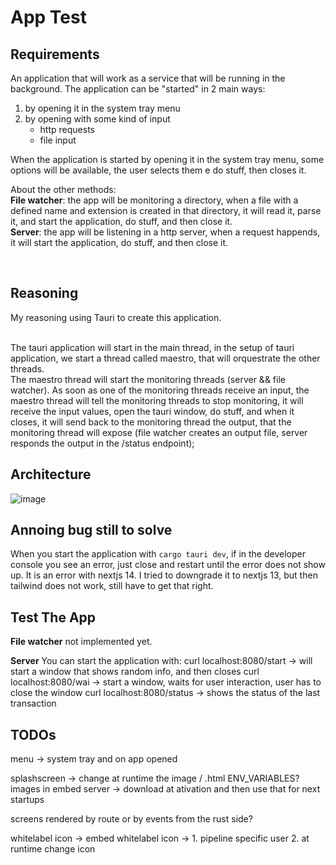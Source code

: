 # App Test

## Requirements 
An application that will work as a service that will be running in the background.
The application can be "started" in 2 main ways:
1. by opening it in the system tray menu
2. by opening with some kind of input
    * http requests
    * file input

When the application is started by opening it in the system tray menu, some options will be available, the user selects them e do stuff, then closes it.

About the other methods:
<br>
**File watcher**: the app will be monitoring a directory, when a file with a defined name and extension is created in that directory, it will read it, parse it, and start the application, do stuff, and then close it. 
<br>
**Server**: the app will be listening in a http server, when a request happends, it will  start the application, do stuff, and then close it. 

<br>

## Reasoning
My reasoning using Tauri to create this application. 

<br>
The tauri application will start in the main thread, in the setup of tauri application, we start a thread called maestro, that will orquestrate the other threads.

<br>
The maestro thread will start the monitoring threads (server && file watcher). As soon as one of the monitoring threads receive an input, the maestro thread will tell the monitoring threads to stop monitoring, it will receive the input values, open the tauri window, do stuff, and when it closes, it will send back to the monitoring thread the output, that the monitoring thread will expose (file watcher creates an output file, server responds the output in the /status endpoint);

## Architecture

![image](https://github.com/gabref/tauri-tests/assets/83483325/5b600c05-ae44-4647-b260-5b90131bf08b)

## Annoing bug still to solve
When you start the application with `cargo tauri dev`, if in the developer console you see an error, just close and restart until the error does not show up. It is an error with nextjs 14. I tried to downgrade it to nextjs 13, but then tailwind does not work, still have to get that right.

## Test The App

**File watcher** not implemented yet.

**Server**
You can start the application with:
curl localhost:8080/start   -> will start a window that shows random info, and then closes
curl localhost:8080/wai     -> start a window, waits for user interaction, user has to close the window
curl localhost:8080/status  -> shows the status of the last transaction

## TODOs

menu -> system tray and on app opened

splashscreen -> change at runtime the image / .html
ENV_VARIABLES?
images in embed server -> download at ativation and then use that for next startups

screens rendered by route or by events from the rust side?

whitelabel icon -> embed
whitelabel icon -> 1. pipeline specific user 2. at runtime change icon
